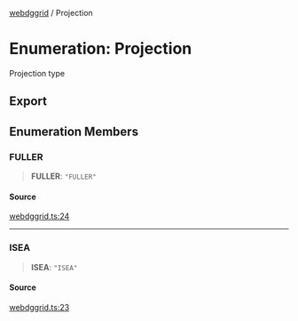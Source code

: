 [webdggrid](../index.md) / Projection

# Enumeration: Projection

Projection type

## Export

## Enumeration Members

### FULLER

> **FULLER**: `"FULLER"`

#### Source

[webdggrid.ts:24](https://github.com/am2222/webDggrid/blob/cd7f74a/src-ts/webdggrid.ts#L24)

***

### ISEA

> **ISEA**: `"ISEA"`

#### Source

[webdggrid.ts:23](https://github.com/am2222/webDggrid/blob/cd7f74a/src-ts/webdggrid.ts#L23)
